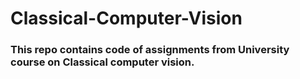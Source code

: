# Classical-Computer-Vision
### This repo contains code of assignments from University course on Classical computer vision.
